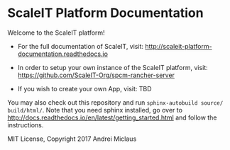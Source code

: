 # ScaleIT Platform Documentation

Welcome to the ScaleIT platform!

* For the full documentation of ScaleIT, visit: http://scaleit-platform-documentation.readthedocs.io

* In order to setup your own instance of the ScaleIT platform, visit: https://github.com/ScaleIT-Org/spcm-rancher-server

* If you wish to create your own App, visit: TBD

You may also check out this repository and run `sphinx-autobuild source/ build/html/`. Note that you need sphinx installed, go over to http://docs.readthedocs.io/en/latest/getting_started.html and follow the instructions.


MIT License, Copyright 2017 Andrei Miclaus
